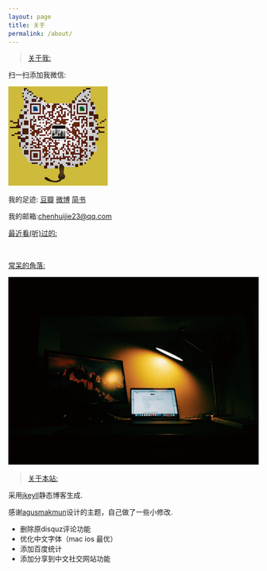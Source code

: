 ```yaml
---
layout: page
title: 关于
permalink: /about/
---
```

>[关于我:]()

扫一扫添加我微信:

![WeChat](https://raw.githubusercontent.com/OrangeUFO/orangeufo.github.io/master/static/img/_posts/Wechat.png  "扫一扫添加我的微信")

我的足迹:&nbsp;[豆瓣](http://www.douban.com/people/OrangeUFO/)&nbsp;[微博](http://weibo.com/chenhuijie23)&nbsp;[简书](http://www.jianshu.com/users/091d9edf6147/timeline)

我的邮箱:[chenhuijie23@qq.com]()

[最近看(听)过的:]()

<script type="text/javascript" src="http://www.douban.com/service/badge/OrangeUFO/?selection=latest&amp;picsize=medium&amp;hideself=on&amp;show=collection&amp;n=12&amp;hidelogo=on&amp;cat=drama%7Cmovie%7Cbook%7Cmusic&amp;columns=6"></script>
<br/>

[常呆的角落:]()

![workdesk](https://raw.githubusercontent.com/OrangeUFO/orangeufo.github.io/master/static/img/_posts/workdesk.jpg  "我的工作台")

>[关于本站:]()

采用[jkeyll](http://jekyll.com.cn)静态博客生成.

感谢[agusmakmun](https://agusmakmun.github.io)设计的主题，自己做了一些小修改.

* 删除原disquz评论功能
* 优化中文字体（mac ios 最优）
* 添加百度统计
* 添加分享到中文社交网站功能




